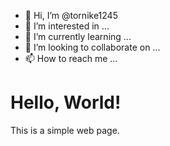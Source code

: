- 👋 Hi, I’m @tornike1245
- 👀 I’m interested in ...
- 🌱 I’m currently learning ...
- 💞️ I’m looking to collaborate on ...
- 📫 How to reach me ...

<!---
tornike1245/tornike1245 is a ✨ special ✨ repository because its `README.md` (this file) appears on your GitHub profile.
You can click the Preview link to take a look at your changes.
--->
<!DOCTYPE html>
<html>
<head>
    <title>My Web Page</title>
</head>
<body>
    <h1>Hello, World!</h1>
    <p>This is a simple web page.</p>
</body>
</html>
